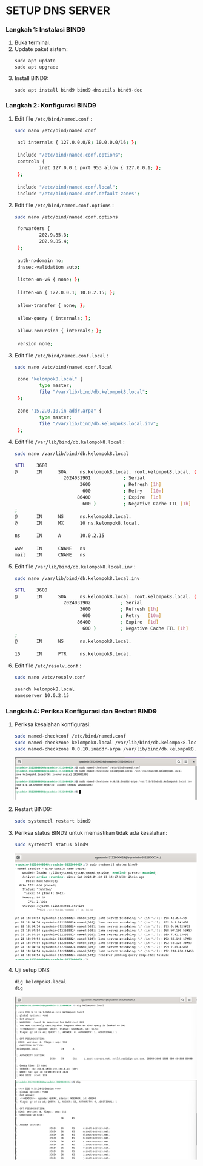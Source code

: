 # SETUP DNS SERVER

### Langkah 1: Instalasi BIND9

1. Buka terminal.
2. Update paket sistem:
   ```
   sudo apt update
   sudo apt upgrade
   ```
3. Install BIND9:
   ```
   sudo apt install bind9 bind9-dnsutils bind9-doc
   ```

### Langkah 2: Konfigurasi BIND9

1. Edit file `/etc/bind/named.conf` :

   ```bash
   sudo nano /etc/bind/named.conf
   ```

   ```bash
    acl internals { 127.0.0.0/8; 10.0.0.0/16; };

    include "/etc/bind/named.conf.options";
    controls {
            inet 127.0.0.1 port 953 allow { 127.0.0.1; };
    };

    include "/etc/bind/named.conf.local";
    include "/etc/bind/named.conf.default-zones";
   ```

2. Edit file `/etc/bind/named.conf.options` :

   ```bash
   sudo nano /etc/bind/named.conf.options
   ```

   ```bash
    forwarders {
            202.9.85.3;
            202.9.85.4;
    };

    auth-nxdomain no;
    dnssec-validation auto;

    listen-on-v6 { none; };

    listen-on { 127.0.0.1; 10.0.2.15; };

    allow-transfer { none; };

    allow-query { internals; };

    allow-recursion { internals; };

    version none;
   ```

3. Edit file `/etc/bind/named.conf.local` :

   ```bash
   sudo nano /etc/bind/named.conf.local
   ```

   ```bash
    zone "kelompok8.local" {
            type master;
            file "/var/lib/bind/db.kelompok8.local";
    };

    zone "15.2.0.10.in-addr.arpa" {
            type master;
            file "/var/lib/bind/db.kelompok8.local.inv";
    };
   ```

4. Edit file `/var/lib/bind/db.kelompok8.local` :

   ```bash
   sudo nano /var/lib/bind/db.kelompok8.local
   ```

   ```bash
   $TTL    3600
   @       IN      SOA     ns.kelompok8.local. root.kelompok8.local. (
                     2024031901            ; Serial
                           3600            ; Refresh [1h]
                            600            ; Retry   [10m]
                          86400            ; Expire  [1d]
                            600 )          ; Negative Cache TTL [1h]
   ;
   @       IN      NS      ns.kelompok8.local.
   @       IN      MX      10 ns.kelompok8.local.

   ns      IN      A       10.0.2.15

   www     IN      CNAME   ns
   mail    IN      CNAME   ns
   ```

5. Edit file `/var/lib/bind/db.kelompok8.local.inv` :

   ```bash
   sudo nano /var/lib/bind/db.kelompok8.local.inv
   ```

   ```bash
   $TTL    3600
   @       IN      SOA     ns.kelompok8.local. root.kelompok8.local. (
                     2024031902           ; Serial
                           3600           ; Refresh [1h]
                            600           ; Retry   [10m]
                          86400           ; Expire  [1d]
                            600 )         ; Negative Cache TTL [1h]
   ;
   @       IN      NS      ns.kelompok8.local.

   15      IN      PTR     ns.kelompok8.local.
   ```

6. Edit file `/etc/resolv.conf` :

   ```bash
   sudo nano /etc/resolv.conf
   ```

   ```bash
   search kelompok8.local
   nameserver 10.0.2.15
   ```

### Langkah 4: Periksa Konfigurasi dan Restart BIND9

1. Periksa kesalahan konfigurasi:

   ```bash
   sudo named-checkconf /etc/bind/named.conf
   sudo named-checkzone kelompok8.local /var/lib/bind/db.kelompok8.local
   sudo named-checkzone 0.0.10.inaddr-arpa /var/lib/bind/db.kelompok8.local.inv
   ```

   ![Check](assets/check.png)

2. Restart BIND9:

   ```bash
   sudo systemctl restart bind9
   ```

3. Periksa status BIND9 untuk memastikan tidak ada kesalahan:

   ```bash
   sudo systemctl status bind9
   ```

   ![Status](assets/status.png)

4. Uji setup DNS

   ```bash
   dig kelompok8.local
   dig
   ```

   ![Status](assets/dig01.png)
   ![Status](assets/dig02.png)
